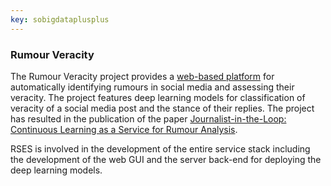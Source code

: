 ```yaml
---
key: sobigdataplusplus
---
```


### Rumour Veracity

The Rumour Veracity project provides a [web-based platform]((https://tweetveracity.gate.ac.uk/)) for automatically identifying rumours in social media and assessing their veracity. The project features deep learning models for classification of veracity of a social media post and the stance of their replies. The project has resulted in the publication of the paper  [Journalist-in-the-Loop: Continuous Learning as a Service for Rumour Analysis](http://dx.doi.org/10.18653/v1/D19-3020). 

RSES is involved in the development of the entire service stack including the development of the web GUI and the server back-end for deploying the deep learning models.

